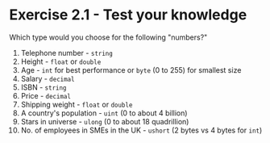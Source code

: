 # Exercise 2.1 - Test your knowledge
Which type would you choose for the following "numbers?"
1. Telephone number - `string`
2. Height - `float` or `double`
3. Age - `int` for best performance or `byte` (0 to 255) for smallest size
4. Salary - `decimal`
5. ISBN - `string`
6. Price - `decimal`
7. Shipping weight - `float` or `double`
8. A country's population - `uint` (0 to about 4 billion)
9. Stars in universe - `ulong` (0 to about 18 quadrillion)
10. No. of employees in SMEs in the UK - `ushort` (2 bytes vs 4 bytes for `int`)
